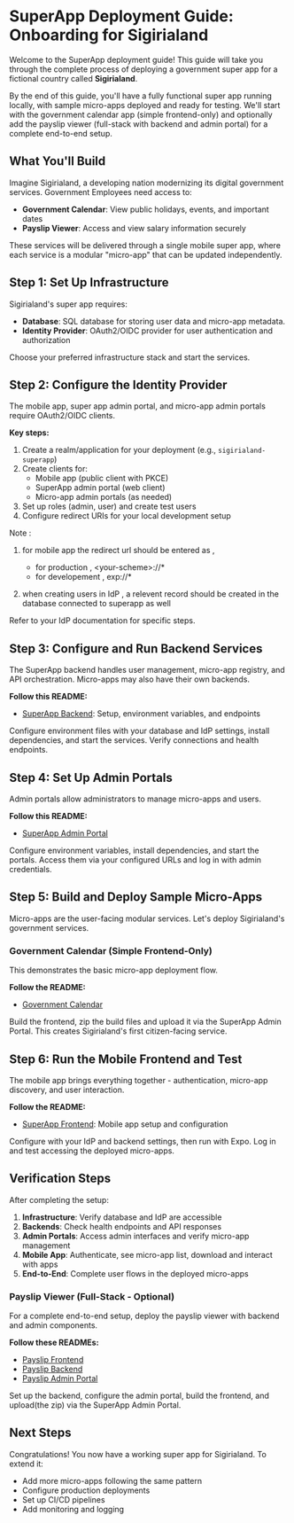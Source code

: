 # SuperApp Deployment Guide: Onboarding for Sigirialand

Welcome to the SuperApp deployment guide! This guide will take you through the complete process of deploying a government super app for a fictional country called **Sigirialand**.

By the end of this guide, you'll have a fully functional super app running locally, with sample micro-apps deployed and ready for testing. We'll start with the government calendar app (simple frontend-only) and optionally add the payslip viewer (full-stack with backend and admin portal) for a complete end-to-end setup.

## What You'll Build

Imagine Sigirialand, a developing nation modernizing its digital government services. Government Employees need access to:
- **Government Calendar**: View public holidays, events, and important dates
- **Payslip Viewer**: Access and view salary information securely

These services will be delivered through a single mobile super app, where each service is a modular "micro-app" that can be updated independently.

## Step 1: Set Up Infrastructure

Sigirialand's super app requires:
- **Database**: SQL database for storing user data and micro-app metadata.
- **Identity Provider**: OAuth2/OIDC provider for user authentication and authorization

Choose your preferred infrastructure stack and start the services. 

## Step 2: Configure the Identity Provider

The mobile app, super app admin portal, and micro-app admin portals require OAuth2/OIDC clients.

**Key steps:**
1. Create a realm/application for your deployment (e.g., `sigirialand-superapp`)
2. Create clients for:
   - Mobile app (public client with PKCE)
   - SuperApp admin portal (web client)
   - Micro-app admin portals (as needed)
3. Set up roles (admin, user) and create test users
4. Configure redirect URIs for your local development setup

Note :    
1. for mobile app the redirect url should be entered as ,   
     - for production , \<your-scheme>://*
     - for developement , exp://*  

2. when creating users in IdP , a relevent record should be created in the database connected to superapp as well
     

Refer to your IdP documentation for specific steps.

## Step 3: Configure and Run Backend Services

The SuperApp backend handles user management, micro-app registry, and API orchestration. Micro-apps may also have their own backends.

**Follow this README:**
- [SuperApp Backend](../backend/README.md): Setup, environment variables, and endpoints


Configure environment files with your database and IdP settings, install dependencies, and start the services. Verify connections and health endpoints.

## Step 4: Set Up Admin Portals

Admin portals allow administrators to manage micro-apps and users.

**Follow this README:**
- [SuperApp Admin Portal](../superapp_admin_portal/README.md)

Configure environment variables, install dependencies, and start the portals. Access them via your configured URLs and log in with admin credentials.

## Step 5: Build and Deploy Sample Micro-Apps

Micro-apps are the user-facing modular services. Let's deploy Sigirialand's government services.

### Government Calendar (Simple Frontend-Only)
This demonstrates the basic micro-app deployment flow.

**Follow the README:**
- [Government Calendar](../sample_microapps/government-calendar/frontend/README.md)

Build the frontend, zip the build files and upload it via the SuperApp Admin Portal. This creates Sigirialand's first citizen-facing service.

## Step 6: Run the Mobile Frontend and Test

The mobile app brings everything together - authentication, micro-app discovery, and user interaction.

**Follow the README:**
- [SuperApp Frontend](../frontend/README.md): Mobile app setup and configuration

Configure with your IdP and backend settings, then run with Expo. Log in and test accessing the deployed micro-apps.

## Verification Steps

After completing the setup:

1. **Infrastructure**: Verify database and IdP are accessible
2. **Backends**: Check health endpoints and API responses
3. **Admin Portals**: Access admin interfaces and verify micro-app management
4. **Mobile App**: Authenticate, see micro-app list, download and interact with apps
5. **End-to-End**: Complete user flows in the deployed micro-apps



### Payslip Viewer (Full-Stack - Optional)
For a complete end-to-end setup, deploy the payslip viewer with backend and admin components.

**Follow these READMEs:**
- [Payslip Frontend](../sample_microapps/payslip-viewer/frontend/README.md)
- [Payslip Backend](../sample_microapps/payslip-viewer/backend/README.md)
- [Payslip Admin Portal](../sample_microapps/payslip-viewer/admin-frontend/README.md)

Set up the backend, configure the admin portal, build the frontend, and upload(the zip) via the SuperApp Admin Portal.



## Next Steps

Congratulations! You now have a working super app for Sigirialand. To extend it:
- Add more micro-apps following the same pattern
- Configure production deployments
- Set up CI/CD pipelines
- Add monitoring and logging


